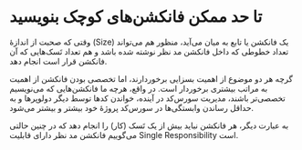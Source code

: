 # تا حد ممکن فانکشن‌های کوچک بنویسید

وقتی که صحبت از اندازهٔ (Size) یک فانکشن یا تابع به میان می‌آید، منظور هم می‌تواند تعداد خطوطی که داخل فانکشن مد نظر نوشته شده باشد و هم تعداد تَسک‌هایی که آن فانکشن قرار است انجام دهد.

گرچه هر دو موضوع از اهمیت بسزایی برخوردارند، اما تخصصی بودن فانکشن از اهمیت به مراتب بیشتری برخوردار است. در واقع، هرچه ما فانکشن‌هایی که می‌نویسیم تخصصی‌تر باشند، مدیریت سورس‌کد در آینده، خواندن کدها توسط دیگر دولوپرها و به حداقل رساندن وابستگی‌ها در سورس‌کد پروژه‌ٔ خود بیشتر و بیشتر می‌شود.

به عبارت دیگر، هر فانکشن نباید بیش از یک تَسک (کار) را انجام دهد که در چنین حالتی می‌گوییم فانکشن مد نظر دارای قابلیت Single Responsibility است.
